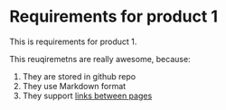 # Requirements for product 1

This is requirements for product 1.

This reuqiremetns are really awesome, because:

1. They are stored in github repo
2. They use Markdown format
3. They support [links between pages](some_feature.md)